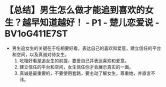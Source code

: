 # 【总结】男生怎么做才能追到喜欢的女生？越早知道越好！ - P1 - 楚儿恋爱说 - BV1oG411E7ST

-   男生追女生的关键在于吃相要好看，表达自己的喜欢和爱意，建立信任的平台和空间，以及真诚对待女生。
    1.  吃相好看是追女生的前提，要爱自己并表达喜欢和爱意。
    2.  建立信任的平台和空间，女生信任你才会展示真实的一面。
    3.  真诚是最重要的，不要使用套路，要主动了解女生，尊重她，并直言不讳。